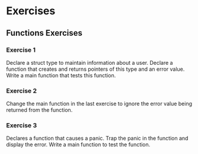 # Exercises

## Functions Exercises

### Exercise 1
Declare a struct type to maintain information about a user. Declare a function that creates and returns pointers of this type and an error value. Write a main function that tests this function.  

### Exercise 2
Change the main function in the last exercise to ignore the error value being returned from the function.

### Exercise 3
Declares a function that causes a panic. Trap the panic in the function and display the error. Write a main function to test the function.
